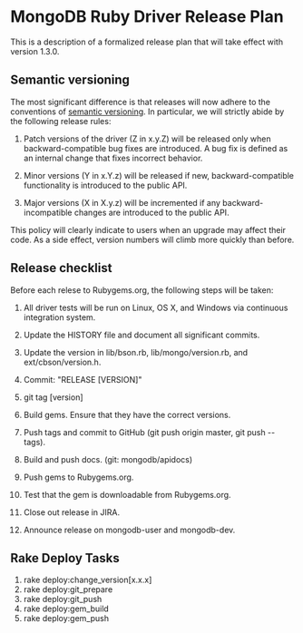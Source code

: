 # MongoDB Ruby Driver Release Plan

This is a description of a formalized release plan that will take effect
with version 1.3.0.

## Semantic versioning

The most significant difference is that releases will now adhere to the conventions of
[semantic versioning](http://semver.org). In particular, we will strictly abide by the
following release rules:

1. Patch versions of the driver (Z in x.y.Z) will be released only when backward-compatible bug fixes are introduced. A bug fix is defined as an internal change that fixes incorrect behavior.

2. Minor versions (Y in x.Y.z) will be released if new, backward-compatible functionality is introduced to the public API.

3. Major versions (X in X.y.z) will be incremented if any backward-incompatible changes are introduced to the public API.

This policy will clearly indicate to users when an upgrade may affect their code. As a side effect, version numbers will climb more quickly than before.


## Release checklist

Before each relese to Rubygems.org, the following steps will be taken:

1. All driver tests will be run on Linux, OS X, and Windows via continuous integration system.

2. Update the HISTORY file and document all significant commits.

3. Update the version in lib/bson.rb, lib/mongo/version.rb, and ext/cbson/version.h.

4. Commit: "RELEASE [VERSION]"

5. git tag [version]

6. Build gems. Ensure that they have the correct versions.

7. Push tags and commit to GitHub (git push origin master, git push --tags).

8. Build and push docs. (git: mongodb/apidocs)

9. Push gems to Rubygems.org.

10. Test that the gem is downloadable from Rubygems.org.

11. Close out release in JIRA.

12. Announce release on mongodb-user and mongodb-dev.

## Rake Deploy Tasks
1. rake deploy:change_version[x.x.x]
2. rake deploy:git_prepare
3. rake deploy:git_push
4. rake deploy:gem_build
5. rake deploy:gem_push
